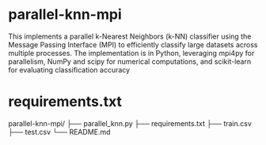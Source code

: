 # parallel-knn-mpi
This  implements a parallel k-Nearest Neighbors (k-NN) classifier using the Message Passing Interface (MPI) to efficiently classify large datasets across multiple processes. The implementation is in Python, leveraging mpi4py for parallelism, NumPy and scipy for numerical computations, and scikit-learn for evaluating classification accuracy


# requirements.txt
parallel-knn-mpi/
├── parallel_knn.py
├── requirements.txt
├── train.csv
├── test.csv
└── README.md
